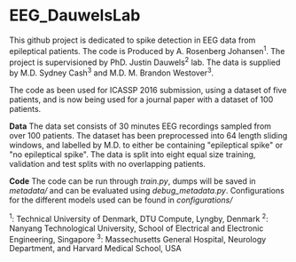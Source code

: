 # EEG_DauwelsLab
This github project is dedicated to spike detection in EEG data from epileptical patients.
The code is Produced by A. Rosenberg Johansen<sup>1</sup>.
The project is supervisioned by PhD. Justin Dauwels<sup>2</sup> lab.
The data is supplied by M.D. Sydney Cash<sup>3</sup> and M.D. M. Brandon Westover<sup>3</sup>.

The code as been used for ICASSP 2016 submission, using a dataset of five patients, and is now being used for a journal paper with a dataset of 100 patients.

**Data**
The data set consists of 30 minutes EEG recordings sampled from over 100 patients.
The dataset has been preprocessed into 64 length sliding windows, and labelled by M.D. to either be containing "epileptical spike" or "no epileptical spike".
The data is split into eight equal size training, validation and test splits with no overlapping patients.

**Code**
The code can be run through *train.py*, dumps will be saved in *metadata/* and can be evaluated using *debug_metadata.py*. Configurations for the different models used can be found in *configurations/*

<sup>1</sup>: Technical University of Denmark, DTU Compute, Lyngby, Denmark
<sup>2</sup>: Nanyang Technological University, School of Electrical and Electronic Engineering, Singapore
<sup>3</sup>: Massechusetts General Hospital, Neurology Department, and Harvard Medical School, USA
